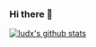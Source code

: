 ### Hi there 👋

[![ludx's github stats](https://github-readme-stats.vercel.app/api?username=xludx&show_icons=true&count_private=true&theme=dark)](https://github.com/anuraghazra/github-readme-stats)

<!--
**xludx/xludx** is a ✨ _special_ ✨ repository because its `README.md` (this file) appears on your GitHub profile.

Here are some ideas to get you started:

- 🔭 I’m currently working on ...
- 🌱 I’m currently learning ...
- 👯 I’m looking to collaborate on ...
- 🤔 I’m looking for help with ...
- 💬 Ask me about ...
- 📫 How to reach me: ...
- 😄 Pronouns: ...
- ⚡ Fun fact: ...
-->

